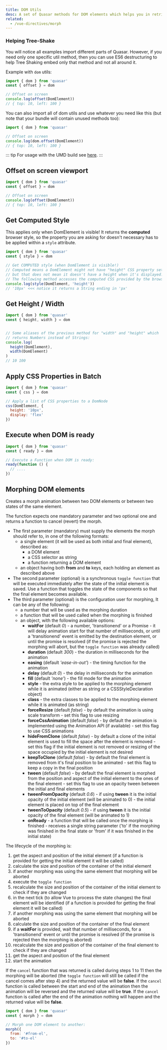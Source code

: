 ```yaml
---
title: DOM Utils
desc: A set of Quasar methods for DOM elements which helps you in retrieving the offset on screen viewport, getting and setting styles, waiting for the DOM to be ready and morphing DOM elements.
related:
  - /vue-directives/morph
---
```


### Helping Tree-Shake
You will notice all examples import different parts of Quasar. However, if you need only one specific util method, then you can use ES6 destructuring to help Tree Shaking embed only that method and not all around it.

Example with `dom` utils:
```js
import { dom } from 'quasar'
const { offset } = dom

// Offset on screen
console.log(offset(DomElement))
// { top: 10, left: 100 }
```

You can also import all of dom utils and use whatever you need like this (but note that your bundle will contain unused methods too):
```js
import { dom } from 'quasar'

// Offset on screen
console.log(dom.offset(DomElement))
// { top: 10, left: 100 }
```

::: tip
For usage with the UMD build see [here](/start/umd#Quasar-Global-Object).
:::

## Offset on screen viewport
``` js
import { dom } from 'quasar'
const { offset } = dom

// Offset on screen
console.log(offset(DomElement))
// { top: 10, left: 100 }
```

## Get Computed Style
This applies only when DomElement is visible! It returns the **computed** browser style, so the property you are asking for doesn't necessary has to be applied within a `style` attribute.

``` js
import { dom } from 'quasar'
const { style } = dom

// Get COMPUTED style (when DomElement is visible!)
// Computed means a DomElement might not have "height" CSS property set,
// but that does not mean it doesn't have a height when it's displayed.
// The following method accesses the computed CSS provided by the browser:
console.log(style(DomElement, 'height'))
// '10px' <<< notice it returns a String ending in 'px'
```

## Get Height / Width
``` js
import { dom } from 'quasar'
const { height, width } = dom


// Some aliases of the previous method for "width" and "height" which
// returns Numbers instead of Strings:
console.log(
  height(DomElement),
  width(DomElement)
)
// 10 100
```

## Apply CSS Properties in Batch
```js
import { dom } from 'quasar'
const { css } = dom

// Apply a list of CSS properties to a DomNode
css(DomElement, {
  height: '10px',
  display: 'flex'
})
```

## Execute when DOM is ready
```js
import { dom } from 'quasar'
const { ready } = dom

// Execute a Function when DOM is ready:
ready(function () {
  // ....
})
```

## Morphing DOM elements
Creates a morph animation between two DOM elements or between two states of the same element.

The function expects one mandatory parameter and two optional one and returns a function to cancel (revert) the morph.
- The first parameter (mandatory) must supply the elements the morph should refer to, in one of the following formats:
  - a single element (it will be used as both initial and final element), described as:
    - a DOM element
    - a CSS selector as string
    - a function returning a DOM element
  - an object having both **from** and **to** keys, each holding an element as described above
- The second parameter (optional) is a synchronous `toggle function` that will be executed immediately after the state of the initial element is saved.
  Use a function that toggles the state of the components so that the final element becomes available.
- The third parameter (optional) is the configuration user for morphing, It can be any of the following:
  - a number that will be used as the morphing duration
  - a function that will be used called when the morphing is finished
  - an object, with the following available options:
    - **waitFor** (default *0*) - a number, 'transitionend' or a Promise - it will delay animation start for that number of milliseconds, or until a 'transitionend' event is emitted by the destination element, or until the promise is resolved (if the promise is rejected the morphing will abort, but the `toggle function` was already called)
    - **duration** (default *300*) - the duration in milliseconds for the animation
    - **easing** (default *'ease-in-out'*) - the timing function for the animation
    - **delay** (default *0*) - the delay in milliseconds for the animation
    - **fill** (default *'none'*) - the fill mode for the animation
    - **style** - the extra style to be applied to the morphing element while it is animated (either as string or a CSSStyleDeclaration object)
    - **class** - the extra classes to be applied to the morphing element while it is animated (as string)
    - **forceResize** (default *false*) - by default the animation is using scale transform - set this flag to use resizing
    - **forceCssAnimation** (default *false*) - by default the animation is implemented using the Animation API (if available) - set this flag to use CSS animations
    - **hideFromClone** (default *false*) - by default a clone of the initial element is used to fill the space after the element is removed - set this flag if the initial element is not removed or resizing of the space occupied by the initial element is not desired
    - **keepToClone** (default *false*) - by default the final element is removed from it's final position to be animated - set this flag to keep a copy in the final position
    - **tween** (default *false*) - by default the final element is morphed from the position and aspect of the initial element to the ones of the final element - set this flag to use an opacity tween between the initial and final elements
    - **tweenFromOpacity** (default *0.6*) - if using **tween** it is the initial opacity of the initial element (will be animated to 0) - the initial element is placed on top of the final element
    - **tweenToOpacity** (default *0.5*) - if using **tween** it is the initial opacity of the final element (will be animated to 1)
    - **onReady** - a function that will be called once the morphing is finished - receives a single string parameter ('to' if the morphing was finished in the final state or 'from' if it was finished in the initial state)

The lifecycle of the morphing is:
1. get the aspect and position of the initial element (if a function is provided for getting the initial element it will be called)
2. calculate the size and position of the container of the initial element
3. if another morphing was using the same element that morphing will be aborted
4. execute the `toggle function`
5. recalculate the size and position of the container of the initial element to check if they are changed
6. in the next tick (to allow Vue to process the state changes) the final element will be identified (if a function is provided for getting the final element it will be called)
7. if another morphing was using the same element that morphing will be aborted
8. calculate the size and position of the container of the final element
9. if a **waitFor** is provided, wait that number of milliseconds, for a 'transitionend' event or until the promise is resolved (if the promise is rejected then the morphing is aborted)
10. recalculate the size and position of the container of the final element to check if they are changed
11. get the aspect and position of the final element
12. start the animation

If the `cancel` function that was returned is called during steps 1 to 11 then the morphing will be aborted (the `toggle function` will still be called if the cancel comes after step 4) and the returned value will be **false**.
If the `cancel` function is called between the start and end of the animation then the animation will be reversed and the returned value will be **true**.
If the `cancel` function is called after the end of the animation nothing will happen and the returned value will be **false**.

```js
import { dom } from 'quasar'
const { morph } = dom

// Morph one DOM element to another:
morph({
  from: '#from-el',
  to: '#to-el'
})
```

<doc-example title="Morphing the same element" file="DomMorph/SameElement" />

<doc-example title="Morphing a QCard from a QFabAction" file="DomMorph/FabCard" />

<doc-example title="Image gallery " file="DomMorph/ImageGallery" />

<doc-example title="Horizontal image strip " file="DomMorph/ImageStripHorizontal" />

<doc-example title="Vertical image strip " file="DomMorph/ImageStripVertical" />
